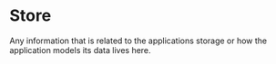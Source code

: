 # Store

Any information that is related to the applications storage or how the application models its data lives here.
